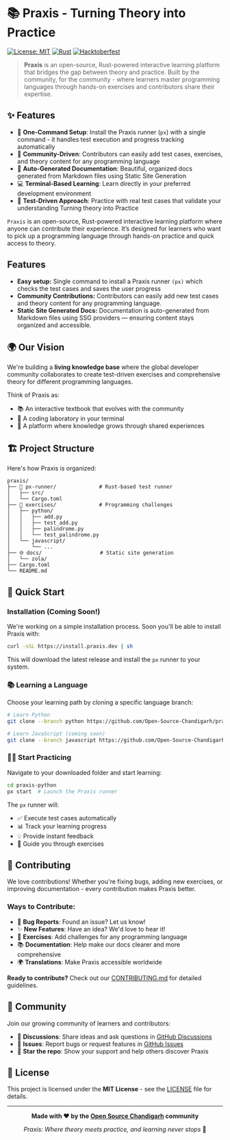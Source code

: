 # 📚 Praxis - Turning Theory into Practice

[![License: MIT](https://img.shields.io/badge/License-MIT-yellow.svg)](https://opensource.org/licenses/MIT)
[![Rust](https://img.shields.io/badge/rust-%23000000.svg?style=flat&logo=rust&logoColor=white)](https://www.rust-lang.org/)
[![Hacktoberfest](https://img.shields.io/badge/Hacktoberfest-2025-orange)](https://hacktoberfest.com/)

> **Praxis** is an open-source, Rust-powered interactive learning platform that bridges the gap between theory and practice. Built by the community, for the community - where learners master programming languages through hands-on exercises and contributors share their expertise.

## ✨ Features

- 🚀 **One-Command Setup**: Install the Praxis runner (`px`) with a single command - it handles test execution and progress tracking automatically
- 🤝 **Community-Driven**: Contributors can easily add test cases, exercises, and theory content for any programming language
- 📖 **Auto-Generated Documentation**: Beautiful, organized docs generated from Markdown files using Static Site Generation
- 💻 **Terminal-Based Learning**: Learn directly in your preferred development environment
- 🎯 **Test-Driven Approach**: Practice with real test cases that validate your understanding Turning theory into Practice

`Praxis` is an open-source, Rust-powered interactive learning platform where anyone can contribute their experience. It’s designed for learners who want to pick up a programming language through hands-on practice and quick access to theory.


## Features

* **Easy setup:** Single command to install a Praxis runner `(px)` which checks the test cases and saves the user progress
* **Community Contributions:** Contributors can easily add new test cases and theory content for any programming language.
* **Static Site Generated Docs:** Documentation is auto-generated from Markdown files using SSG providers — ensuring content stays organized and accessible.


## 🌍 Our Vision

We're building a **living knowledge base** where the global developer community collaborates to create test-driven exercises and comprehensive theory for different programming languages. 

Think of Praxis as:
- 📚 An interactive textbook that evolves with the community
- 🧪 A coding laboratory in your terminal
- 🌱 A platform where knowledge grows through shared experiences

## 🏗️ Project Structure

Here's how Praxis is organized:

```
praxis/
├── 🦀 px-runner/              # Rust-based test runner
│   ├── src/
│   └── Cargo.toml
├── 📝 exercises/              # Programming challenges
│   ├── python/
│   │   ├── add.py
│   │   ├── test_add.py
│   │   ├── palindrome.py
│   │   └── test_palindrome.py
│   └── javascript/
│       └── ...
├── 🌐 docs/                   # Static site generation
│   └── zola/
├── Cargo.toml
└── README.md
```
## 🚀 Quick Start

### Installation (Coming Soon!)

We're working on a simple installation process. Soon you'll be able to install Praxis with:

```bash
curl -sSL https://install.praxis.dev | sh
```

This will download the latest release and install the `px` runner to your system.

### 📚 Learning a Language

Choose your learning path by cloning a specific language branch:

```bash
# Learn Python
git clone --branch python https://github.com/Open-Source-Chandigarh/praxis.git praxis-python

# Learn JavaScript (coming soon)
git clone --branch javascript https://github.com/Open-Source-Chandigarh/praxis.git praxis-js
```

### 🏃‍♂️ Start Practicing

Navigate to your downloaded folder and start learning:

```bash
cd praxis-python
px start  # Launch the Praxis runner
```

The `px` runner will:
- ✅ Execute test cases automatically
- 📊 Track your learning progress  
- 💡 Provide instant feedback
- 🎯 Guide you through exercises

## 🤝 Contributing

We love contributions! Whether you're fixing bugs, adding new exercises, or improving documentation - every contribution makes Praxis better.

### Ways to Contribute:
- 🐛 **Bug Reports**: Found an issue? Let us know!
- ✨ **New Features**: Have an idea? We'd love to hear it!
- 📝 **Exercises**: Add challenges for any programming language
- 📚 **Documentation**: Help make our docs clearer and more comprehensive
- 🌍 **Translations**: Make Praxis accessible worldwide

**Ready to contribute?** Check out our [CONTRIBUTING.md](./CONTRIBUTING.md) for detailed guidelines.


## 💬 Community

Join our growing community of learners and contributors:

- 💬 **Discussions**: Share ideas and ask questions in [GitHub Discussions](https://github.com/Open-Source-Chandigarh/praxis/discussions)
- 🐛 **Issues**: Report bugs or request features in [GitHub Issues](https://github.com/Open-Source-Chandigarh/praxis/issues)
- 🌟 **Star the repo**: Show your support and help others discover Praxis

## 📄 License

This project is licensed under the **MIT License** - see the [LICENSE](./LICENSE) file for details.

---

<div align="center">

**Made with ❤️ by the [Open Source Chandigarh](https://github.com/Open-Source-Chandigarh) community**

*Praxis: Where theory meets practice, and learning never stops* 🚀

</div>
